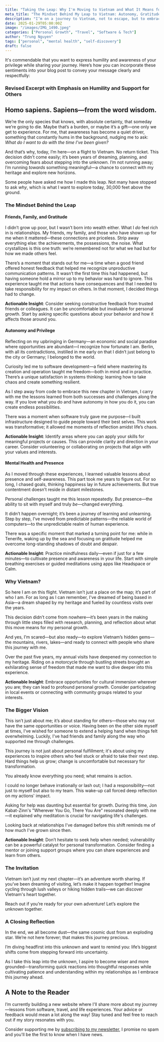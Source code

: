 ```yaml
---
title: "Taking the Leap: Why I'm Moving to Vietnam and What It Means for My Future"
meta_title: "The Mindset Behind My Leap to Vietnam: Autonomy, Gratitude & Personal Growth"
description: "I’m on a journey to Vietnam, not to escape, but to embrace a new chapter. Discover the mindset behind my decision—combining curiosity, relationships, and growth. Let's explore this adventure together."
date: 2025-01-29T05:00:00Z
image: "/images/IMG_1490.jpeg"
categories: ["Personal Growth", "Travel", "Software & Tech"]
author: "Trung Nguyen"
tags: ["personal", "mental health", "self-discovery"]
draft: false
---
```

It's commendable that you want to express humility and awareness of your privilege while sharing your journey. Here’s how you can incorporate these sentiments into your blog post to convey your message clearly and respectfully:

### **Revised Excerpt with Emphasis on Humility and Support for Others**


## Homo sapiens. Sapiens—from the word wisdom.

We’re the only species that knows, with absolute certainty, that someday we’re going to die. Maybe that’s a burden, or maybe it’s a gift—one only we get to experience. For me, that awareness has become a quiet driver, something that constantly hums in the background, nudging me to ask: *What do I want to do with the time I’ve been given?*

And that’s why, today, I’m here—on a flight to Vietnam. No return ticket. This decision didn’t come easily; it’s been years of dreaming, planning, and overcoming fears about stepping into the unknown. I’m not running away; I’m running *towards* something meaningful—a chance to connect with my heritage and explore new horizons.

Some people have asked me how I made this leap. Not many have stopped to ask *why*, which is what I want to explore today, 30,000 feet above the ground.

### **The Mindset Behind the Leap**

#### Friends, Family, and Gratitude
I didn’t grow up poor, but I wasn’t born into wealth either. What I *do* feel rich in is relationships. My friends, my family, and those who have shown up for me when it mattered—these connections are priceless. Strip away everything else: the achievements, the possessions, the noise. What crystallizes is this one truth: we’re remembered not for what we had but for how we made others feel.

There’s a moment that stands out for me—a time when a good friend offered honest feedback that helped me recognize unproductive communication patterns. It wasn’t the first time this had happened, but having someone hold a mirror up to my behavior was hard to ignore. This experience taught me that actions have consequences and that I needed to take responsibility for my impact on others. In that moment, I decided things had to change.

**Actionable Insight**: Consider seeking constructive feedback from trusted friends or colleagues. It can be uncomfortable but invaluable for personal growth. Start by asking specific questions about your behavior and how it affects those around you.


#### Autonomy and Privilege
Reflecting on my upbringing in Germany—an economic and social paradise where opportunities are abundant—I recognize how fortunate I am. Berlin, with all its contradictions, instilled in me early on that I didn’t just belong to the city or Germany; I belonged to the world.

Curiosity led me to software development—a field where mastering its creation and operation taught me freedom—both in mind and in practice. There’s a unique satisfaction in systems thinking: learning how to take chaos and create something resilient.

As I step away from code to embrace this new chapter in Vietnam, I carry with me the lessons learned from both successes and challenges along the way. If you love what you do and have autonomy in how you do it, you can create endless possibilities.

There was a moment when software truly gave me purpose—I built infrastructure designed to guide people toward their best selves. This work was transformative; it allowed me moments of reflection amidst life’s chaos.

**Actionable Insight**: Identify areas where you can apply your skills for meaningful projects or causes. This can provide clarity and direction in your career. Consider volunteering or collaborating on projects that align with your values and interests.


#### Mental Health and Presence
As I moved through these experiences, I learned valuable lessons about presence and self-awareness. This part took me years to figure out. For so long, I chased goals, thinking happiness lay in future achievements. But true contentment doesn’t reside in distant milestones.

Personal challenges taught me this lesson repeatedly. But presence—the ability to sit with myself and truly *be*—changed everything.

It didn’t happen overnight; it’s been a journey of learning and unlearning. Step by step, I’ve moved from predictable patterns—the reliable world of computers—to the unpredictable realm of human experience.

There was a specific moment that marked a turning point for me: while in Tenerife, waking up by the sea and focusing on gratitude helped me overcome long-standing shadows of doubt and despair.

**Actionable Insight**: Practice mindfulness daily—even if just for a few minutes—to cultivate presence and awareness in your life. Start with simple breathing exercises or guided meditations using apps like Headspace or Calm.


### **Why Vietnam?**

So here I am on this flight. Vietnam isn’t just a place on the map; it’s part of who I am. For as long as I can remember, I've dreamed of being based in Asia—a dream shaped by my heritage and fueled by countless visits over the years.

This decision didn’t come from nowhere—it’s been years in the making through little steps filled with research, planning, and reflection about what this move means for my personal growth.

And yes, I’m scared—but also ready—to explore Vietnam’s hidden gems—the mountains, rivers, lakes—and ready to connect with people who share this journey with me.

Over the past five years, my annual visits have deepened my connection to my heritage. Riding on a motorcycle through bustling streets brought an exhilarating sense of freedom that made me want to dive deeper into this experience.

**Actionable Insight**: Embrace opportunities for cultural immersion wherever you are; they can lead to profound personal growth. Consider participating in local events or connecting with community groups related to your interests.


### **The Bigger Vision**

This isn’t just about me; it’s about standing for others—those who may not have the same opportunities or voice. Having been on the other side myself at times, I've wished for someone to extend a helping hand when things felt overwhelming. Luckily, I've had friends and family along the way who supported me through challenges.

This journey is not just about personal fulfillment; it's about using my experiences to inspire others who feel stuck or afraid to take their next step. Hard things help us grow; change is uncomfortable but necessary for transformation.

You already know everything you need; what remains is action.

I could no longer behave irrationally or lash out; I had a responsibility—not just to myself but also to my team. This wake-up call forced deep reflection on my actions' impact.

Asking for help was daunting but essential for growth. During this time, Jon Kabat-Zinn's "Wherever You Go, There You Are" resonated deeply with me—it explained why meditation is crucial for navigating life's challenges.

Looking back at relationships I've damaged before this shift reminds me of how much I've grown since then.

**Actionable Insight**: Don’t hesitate to seek help when needed; vulnerability can be a powerful catalyst for personal transformation. Consider finding a mentor or joining support groups where you can share experiences and learn from others.


### **The Invitation**

Vietnam isn’t just my next chapter—it’s an adventure worth sharing. If you’ve been dreaming of visiting, let’s make it happen together! Imagine cycling through lush valleys or hiking hidden trails—we can discover Vietnam's heart together.

Reach out if you’re ready for your own adventure! Let’s explore the unknown together.


### **A Closing Reflection**

In the end, we all become dust—the same cosmic dust from an exploding star. We’re not here forever; that makes this journey precious.

I’m diving headfirst into this unknown and want to remind you: life’s biggest shifts come from stepping forward into uncertainty.

As I take this leap into the unknown, I aspire to become wiser and more grounded—transforming quick reactions into thoughtful responses while cultivating patience and understanding within my relationships as I embrace this journey ahead.

## **A Note to the Reader**
I’m currently building a new website where I'll share more about my journey—lessons from software, travel, and life experiences. Your advice or feedback would mean a lot along the way! Stay tuned and feel free to reach out if my story resonates with you.

Consider supporting me by [subscribing to my newsletter](https://theuncomfortzone.substack.com/), I promise no spam and you'll be the first to know when I have news.
